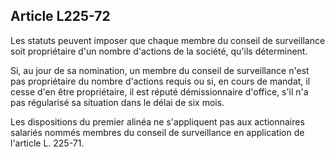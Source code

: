 Article L225-72
----
Les statuts peuvent imposer que chaque membre du conseil de surveillance soit
propriétaire d'un nombre d'actions de la société, qu'ils déterminent.

Si, au jour de sa nomination, un membre du conseil de surveillance n'est pas
propriétaire du nombre d'actions requis ou si, en cours de mandat, il cesse d'en
être propriétaire, il est réputé démissionnaire d'office, s'il n'a pas
régularisé sa situation dans le délai de six mois.

Les dispositions du premier alinéa ne s'appliquent pas aux actionnaires salariés
nommés membres du conseil de surveillance en application de l'article L. 225-71.
